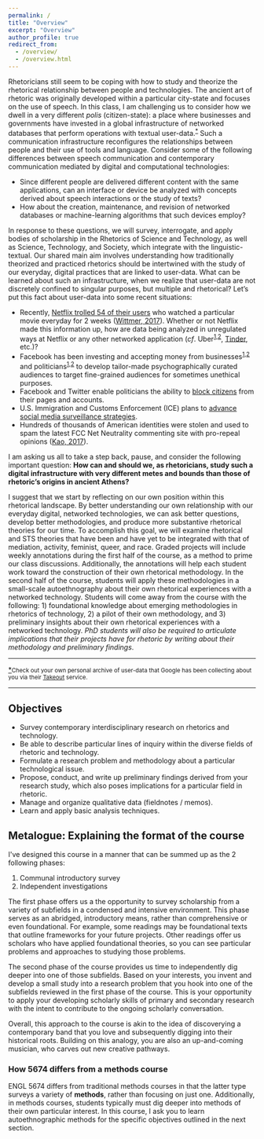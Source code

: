 ```yaml
---
permalink: /
title: "Overview"
excerpt: "Overview"
author_profile: true
redirect_from:
  - /overview/
  - /overview.html
---
```


Rhetoricians still seem to be coping with how to study and theorize the rhetorical relationship between people and technologies. The ancient art of rhetoric was originally developed within a particular city-state and focuses on the use of speech. In this class, I am challenging us to consider how we dwell in a very different <em>polis</em> (citizen-state): a place where businesses and governments have invested in a global infrastructure of networked databases that perform operations with textual user-data.<sup id="fn-takeout"><a href="#footnote">*</a></sup> Such a communication infrastructure reconfigures the relationships between people and their use of tools and language. Consider some of the following differences between speech communication and contemporary communication mediated by digital and computational technologies:

- Since different people are delivered different content with the same applications, can an interface or device be analyzed with concepts derived about speech interactions or the study of texts?
- How about the creation, maintenance, and revision of networked databases or machine-learning algorithms that such devices employ?

In response to these questions, we will survey, interrogate, and apply bodies of scholarship in the Rhetorics of Science and Technology, as well as Science, Technology, and Society, which integrate with the linguistic-textual. Our shared main aim involves understanding how traditionally theorized and practiced rhetorics should be intertwined with the study of our everyday, digital practices that are linked to user-data. What can be learned about such an infrastructure, when we realize that user-data are not discretely confined to singular purposes, but multiple and rhetorical? Let’s put this fact about user-data into some recent situations:

- Recently, [Netflix trolled 54 of their users](https://twitter.com/netflix/status/940051734650503168?ref_src=twsrc%5Etfw&ref_url=http%3A%2F%2Fwww.businessinsider.com%2Fnetflix-says-some-people-are-watching-a-christmas-prince-every-day-2017-12) who watched a particular movie everyday for 2 weeks ([Wittmer, 2017](http://www.businessinsider.com/netflix-says-some-people-are-watching-a-christmas-prince-every-day-2017-12)). Whether or not Netflix made this information up, how are data being analyzed in unregulated ways at Netflix or any other networked application (<em>cf</em>. Uber<sup>[1](https://www.npr.org/sections/thetwo-way/2017/08/29/547113818/uber-ends-its-controversial-post-ride-tracking-of-users-location),[2](https://www.revealnews.org/article/uber-said-it-protects-you-from-spying-security-sources-say-otherwise/)</sup>, [Tinder](https://techcrunch.com/2017/04/28/someone-scraped-40000-tinder-selfies-to-make-a-facial-dataset-for-ai-experiments/), etc.)?
- Facebook has been investing and accepting money from businesses<sup>[1](https://www.propublica.org/article/facebook-advertising-discrimination-housing-race-sex-national-origin),[2](https://www.ted.com/talks/zeynep_tufekci_we_re_building_a_dystopia_just_to_make_people_click_on_ads)</sup> and politicians<sup>[1](https://medium.com/startup-grind/how-the-trump-campaign-built-an-identity-database-and-used-facebook-ads-to-win-the-election-4ff7d24269ac),[2](http://www.bbc.com/news/av/magazine-40852227/the-digital-guru-who-helped-donald-trump-to-the-presidency)</sup> to develop tailor-made psychographically curated audiences to target fine-grained audiences for sometimes unethical purposes.
- Facebook and Twitter enable politicians the ability to [block citizens](https://www.propublica.org/article/governors-and-federal-agencies-are-blocking-accounts-on-facebook-and-twitter?utm_campaign=sprout&utm_medium=social&utm_source=twitter&utm_content=1512769907) from their pages and accounts.
- U.S. Immigration and Customs Enforcement (ICE) plans to [advance social media surveillance strategies](https://www.propublica.org/article/extreme-digital-vetting-of-visitors-to-the-u-s-moves-forward-under-a-new-name).
- Hundreds of thousands of American identities were stolen and used to spam the latest FCC Net Neutrality commenting site with pro-repeal opinions ([Kao, 2017](https://hackernoon.com/more-than-a-million-pro-repeal-net-neutrality-comments-were-likely-faked-e9f0e3ed36a6)).

I am asking us all to take a step back, pause, and consider the following important question: **How can and should we, as rhetoricians, study such a digital infrastructure with very different metes and bounds than those of rhetoric’s origins in ancient Athens?**

I suggest that we start by reflecting on our own position within this rhetorical landscape. By better understanding our own relationship with our everyday digital, networked technologies, we can ask better questions, develop better methodologies, and produce more substantive rhetorical theories for our time. To accomplish this goal, we will examine rhetorical and STS theories that have been and have yet to be integrated with that of mediation, activity, feminist, queer, and race. Graded projects will include weekly annotations during the first half of the course, as a method to prime our class discussions. Additionally, the annotations will help each student work toward the construction of their own rhetorical methodology. In the second half of the course, students will apply these methodologies in a small-scale autoethnography about their own rhetorical experiences with a networked technology. Students will come away from the course with the following: 1) foundational knowledge about emerging methodologies in rhetorics of technology, 2) a pilot of their own methodology, and 3) preliminary insights about their own rhetorical experiences with a networked technology. *PhD students will also be required to articulate implications that their projects have for rhetoric by writing about their methodology and preliminary findings*.

<div id="footnote">
  <hr>
  <p>
    <a href="#fn-takeout">*</a><small>Check out your own personal archive of user-data that Google has been collecting about you via their <a href="https://takeout.google.com/settings/takeout" target="_blank">Takeout</a> service.</small>
  </p>
  <hr>
</div>

## Objectives

<ul class="hokie-shade">
  <li>
    Survey contemporary interdisciplinary research on rhetorics and technology.</li>
  <li>
    Be able to describe particular lines of inquiry within the diverse fields of rhetoric and technology.</li>
  <li>
    Formulate a research problem and methodology about a particular technological issue.</li>
  <li>
    Propose, conduct, and write up preliminary findings derived from your research study, which also poses implications for a particular field in rhetoric.</li>
  <li>
    Manage and organize qualitative data (fieldnotes / memos).</li>
  <li>
    Learn and apply basic analysis techniques.</li>
</ul>


## Metalogue: Explaining the format of the course

I've designed this course in a manner that can be summed up as the 2 following phases:

1. Communal introductory survey
2. Independent investigations

The first phase offers us a the opportunity to survey scholarship from a variety of subfields in a condensed and intensive environment. This phase serves as an abridged, introductory means, rather than comprehensive or even foundational. For example, some readings may be foundational texts that outline frameworks for your future projects. Other readings offer us scholars who have applied foundational theories, so you can see particular problems and approaches to studying those problems.

The second phase of the course provides us time to independently dig deeper into one of those subfields. Based on your interests, you invent and develop a small study into a research problem that you hook into one of the subfields reviewed in the first phase of the course. This is your opportunity to apply your developing scholarly skills of primary and secondary research with the intent to contribute to the ongoing scholarly conversation.

Overall, this approach to the course is akin to the idea of discoverying a contemporary band that you love and subsequently digging into their historical roots. Building on this analogy, you are also an up-and-coming musician, who carves out new creative pathways.

### How 5674 differs from a methods course

ENGL 5674 differs from traditional methods courses in that the latter type surveys a variety of **methods**, rather than focusing on just one. Additionally, in methods courses, students typically must dig deeper into methods of their own particular interest. In this course, I ask you to learn autoethnographic methods for the specific objectives outlined in the next section.
